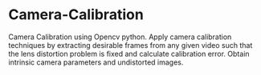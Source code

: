 # Camera-Calibration
Camera Calibration using Opencv python.
Apply camera calibration techniques by extracting desirable frames from any given video
such that the lens distortion problem is fixed and calculate calibration error. Obtain intrinsic
camera parameters and undistorted images.
